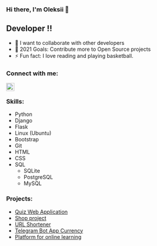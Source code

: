 ### Hi there, I'm Oleksii  👋

## Developer !!

- 👯 I want to collaborate with other developers
- 🥅 2021 Goals: Contribute more to Open Source projects
- ⚡ Fun fact: I love reading and playing basketball.

### Connect with me:

[<img align="left" alt="codeSTACKr | LinkedIn" tiile="Python" width="22px" src="https://cdn.jsdelivr.net/npm/simple-icons@v3/icons/linkedin.svg" />][linkedin]

<br />



### Skills:

* Python
* Django
* Flask
* Linux (Ubuntu)
* Bootstrap
* Git
* HTML
* CSS
* SQL
  * SQLite
  * PostgreSQL
  * MySQL

### Projects:
* [Quiz Web Application][Quiz_Web_Application]
* [Shop project][Shop_project]
* [URL Shortener][URL_Shorfener]
* [Telegram Bot App Currency][Telegram_bot_app_vlut]
* [Platform for online learning][Platform_for_online_learning]

[Telegram_bot_app_vlut]: https://github.com/OleksiiMartseniuk/Telegram_bot_app_vlut
[Quiz_Web_Application]: https://github.com/OleksiiMartseniuk/Quiz_Web_Application
[Shop_project]: https://github.com/OleksiiMartseniuk/Shop_project
[URL_Shorfener]: https://github.com/OleksiiMartseniuk/URL_Shorfener
[linkedin]: https://www.linkedin.com/in/olekseii-martseniuk-6a8197218/
[Platform_for_online_learning]: https://github.com/OleksiiMartseniuk/Education

